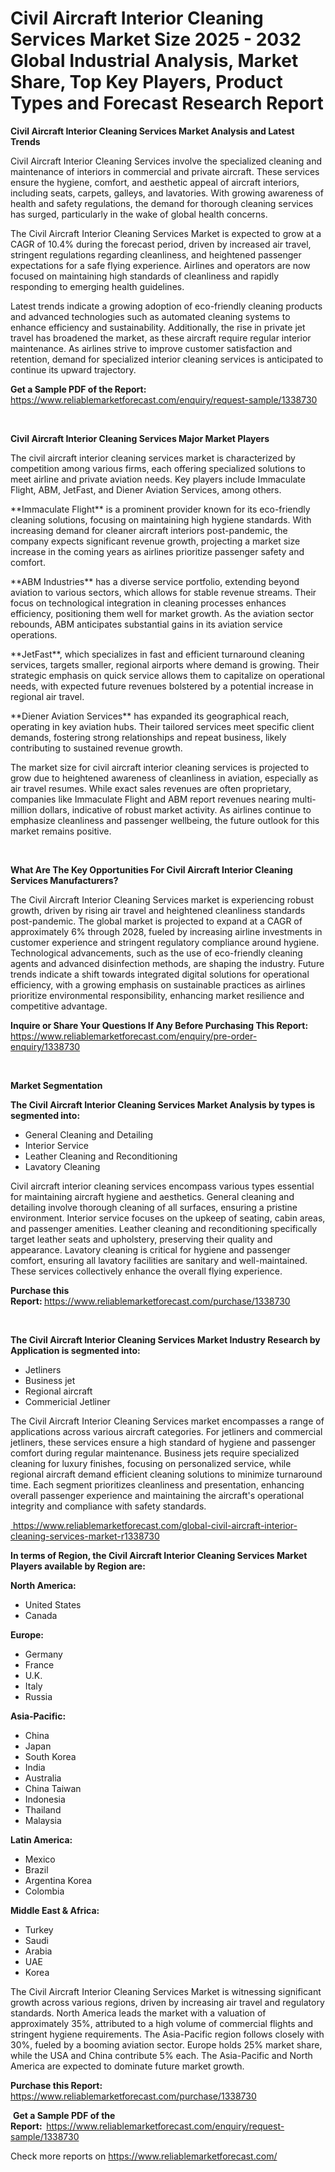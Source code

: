 <p><h1>Civil Aircraft Interior Cleaning Services Market Size 2025 - 2032 Global Industrial Analysis, Market Share, Top Key Players, Product Types and Forecast Research Report</h1></p><p><strong>Civil Aircraft Interior Cleaning Services Market Analysis and Latest Trends</strong></p>
<p><p>Civil Aircraft Interior Cleaning Services involve the specialized cleaning and maintenance of interiors in commercial and private aircraft. These services ensure the hygiene, comfort, and aesthetic appeal of aircraft interiors, including seats, carpets, galleys, and lavatories. With growing awareness of health and safety regulations, the demand for thorough cleaning services has surged, particularly in the wake of global health concerns.</p><p>The Civil Aircraft Interior Cleaning Services Market is expected to grow at a CAGR of 10.4% during the forecast period, driven by increased air travel, stringent regulations regarding cleanliness, and heightened passenger expectations for a safe flying experience. Airlines and operators are now focused on maintaining high standards of cleanliness and rapidly responding to emerging health guidelines.</p><p>Latest trends indicate a growing adoption of eco-friendly cleaning products and advanced technologies such as automated cleaning systems to enhance efficiency and sustainability. Additionally, the rise in private jet travel has broadened the market, as these aircraft require regular interior maintenance. As airlines strive to improve customer satisfaction and retention, demand for specialized interior cleaning services is anticipated to continue its upward trajectory.</p></p>
<p><strong>Get a Sample PDF of the Report:&nbsp;</strong> <a href="https://www.reliablemarketforecast.com/enquiry/request-sample/1338730?utm_campaign=2533&utm_medium=2&utm_source=Github&utm_content=ia&utm_term=27032025&utm_id=civil-aircraft-interior-cleaning-services">https://www.reliablemarketforecast.com/enquiry/request-sample/1338730</a></p>
<p>&nbsp;</p>
<p><strong>Civil Aircraft Interior Cleaning Services Major Market Players</strong></p>
<p><p>The civil aircraft interior cleaning services market is characterized by competition among various firms, each offering specialized solutions to meet airline and private aviation needs. Key players include Immaculate Flight, ABM, JetFast, and Diener Aviation Services, among others.</p><p>**Immaculate Flight** is a prominent provider known for its eco-friendly cleaning solutions, focusing on maintaining high hygiene standards. With increasing demand for cleaner aircraft interiors post-pandemic, the company expects significant revenue growth, projecting a market size increase in the coming years as airlines prioritize passenger safety and comfort.</p><p>**ABM Industries** has a diverse service portfolio, extending beyond aviation to various sectors, which allows for stable revenue streams. Their focus on technological integration in cleaning processes enhances efficiency, positioning them well for market growth. As the aviation sector rebounds, ABM anticipates substantial gains in its aviation service operations.</p><p>**JetFast**, which specializes in fast and efficient turnaround cleaning services, targets smaller, regional airports where demand is growing. Their strategic emphasis on quick service allows them to capitalize on operational needs, with expected future revenues bolstered by a potential increase in regional air travel.</p><p>**Diener Aviation Services** has expanded its geographical reach, operating in key aviation hubs. Their tailored services meet specific client demands, fostering strong relationships and repeat business, likely contributing to sustained revenue growth.</p><p>The market size for civil aircraft interior cleaning services is projected to grow due to heightened awareness of cleanliness in aviation, especially as air travel resumes. While exact sales revenues are often proprietary, companies like Immaculate Flight and ABM report revenues nearing multi-million dollars, indicative of robust market activity. As airlines continue to emphasize cleanliness and passenger wellbeing, the future outlook for this market remains positive.</p></p>
<p>&nbsp;</p>
<p><strong>What Are The Key Opportunities For Civil Aircraft Interior Cleaning Services Manufacturers?</strong></p>
<p><p>The Civil Aircraft Interior Cleaning Services market is experiencing robust growth, driven by rising air travel and heightened cleanliness standards post-pandemic. The global market is projected to expand at a CAGR of approximately 6% through 2028, fueled by increasing airline investments in customer experience and stringent regulatory compliance around hygiene. Technological advancements, such as the use of eco-friendly cleaning agents and advanced disinfection methods, are shaping the industry. Future trends indicate a shift towards integrated digital solutions for operational efficiency, with a growing emphasis on sustainable practices as airlines prioritize environmental responsibility, enhancing market resilience and competitive advantage.</p></p>
<p><strong>Inquire or Share Your Questions If Any Before Purchasing This Report:</strong> <a href="https://www.reliablemarketforecast.com/enquiry/pre-order-enquiry/1338730?utm_campaign=2533&utm_medium=2&utm_source=Github&utm_content=ia&utm_term=27032025&utm_id=civil-aircraft-interior-cleaning-services">https://www.reliablemarketforecast.com/enquiry/pre-order-enquiry/1338730</a></p>
<p>&nbsp;</p>
<p><strong>Market Segmentation</strong></p>
<p><strong>The Civil Aircraft Interior Cleaning Services Market Analysis by types is segmented into:</strong></p>
<p><ul><li>General Cleaning and Detailing</li><li>Interior Service</li><li>Leather Cleaning and Reconditioning</li><li>Lavatory Cleaning</li></ul></p>
<p><p>Civil aircraft interior cleaning services encompass various types essential for maintaining aircraft hygiene and aesthetics. General cleaning and detailing involve thorough cleaning of all surfaces, ensuring a pristine environment. Interior service focuses on the upkeep of seating, cabin areas, and passenger amenities. Leather cleaning and reconditioning specifically target leather seats and upholstery, preserving their quality and appearance. Lavatory cleaning is critical for hygiene and passenger comfort, ensuring all lavatory facilities are sanitary and well-maintained. These services collectively enhance the overall flying experience.</p></p>
<p><strong>Purchase this Report:&nbsp;</strong><a href="https://www.reliablemarketforecast.com/purchase/1338730?utm_campaign=2533&utm_medium=2&utm_source=Github&utm_content=ia&utm_term=27032025&utm_id=civil-aircraft-interior-cleaning-services">https://www.reliablemarketforecast.com/purchase/1338730</a></p>
<p>&nbsp;</p>
<p><strong>The Civil Aircraft Interior Cleaning Services Market Industry Research by Application is segmented into:</strong></p>
<p><ul><li>Jetliners</li><li>Business jet</li><li>Regional aircraft</li><li>Commericial Jetliner</li></ul></p>
<p><p>The Civil Aircraft Interior Cleaning Services market encompasses a range of applications across various aircraft categories. For jetliners and commercial jetliners, these services ensure a high standard of hygiene and passenger comfort during regular maintenance. Business jets require specialized cleaning for luxury finishes, focusing on personalized service, while regional aircraft demand efficient cleaning solutions to minimize turnaround time. Each segment prioritizes cleanliness and presentation, enhancing overall passenger experience and maintaining the aircraft's operational integrity and compliance with safety standards.</p></p>
<p><a href="https://www.reliablemarketforecast.com/global-civil-aircraft-interior-cleaning-services-market-r1338730?utm_campaign=2533&utm_medium=2&utm_source=Github&utm_content=ia&utm_term=27032025&utm_id=civil-aircraft-interior-cleaning-services">&nbsp;https://www.reliablemarketforecast.com/global-civil-aircraft-interior-cleaning-services-market-r1338730</a></p>
<p><strong>In terms of Region, the Civil Aircraft Interior Cleaning Services Market Players available by Region are:</strong></p>
<p>
    <p> <strong> North America: </strong>
        <ul>
            <li>United States</li>
            <li>Canada</li>
        </ul>
        </p> 
    <p> <strong> Europe: </strong>
        <ul>
            <li>Germany</li>
            <li>France</li>
            <li>U.K.</li>
            <li>Italy</li>
            <li>Russia</li>
        </ul>
        </p> 
    <p> <strong> Asia-Pacific: </strong>
        <ul>
            <li>China</li>
            <li>Japan</li>
            <li>South Korea</li>
            <li>India</li>
            <li>Australia</li>
            <li>China Taiwan</li>
            <li>Indonesia</li>
            <li>Thailand</li>
            <li>Malaysia</li>
        </ul>
        </p> 
    <p> <strong> Latin America: </strong>
        <ul>
            <li>Mexico</li>
            <li>Brazil</li>
            <li>Argentina Korea</li>
            <li>Colombia</li>
        </ul>
        </p> 
    <p> <strong> Middle East & Africa: </strong>
        <ul>
            <li>Turkey</li>
            <li>Saudi</li>
            <li>Arabia</li>
            <li>UAE</li>
            <li>Korea</li>
        </ul>
    </p>
    </p>
<p><p>The Civil Aircraft Interior Cleaning Services Market is witnessing significant growth across various regions, driven by increasing air travel and regulatory standards. North America leads the market with a valuation of approximately 35%, attributed to a high volume of commercial flights and stringent hygiene requirements. The Asia-Pacific region follows closely with 30%, fueled by a booming aviation sector. Europe holds 25% market share, while the USA and China contribute 5% each. The Asia-Pacific and North America are expected to dominate future market growth.</p></p>
<p><strong>Purchase this Report: </strong><a href="https://www.reliablemarketforecast.com/purchase/1338730?utm_campaign=2533&utm_medium=2&utm_source=Github&utm_content=ia&utm_term=27032025&utm_id=civil-aircraft-interior-cleaning-services">https://www.reliablemarketforecast.com/purchase/1338730</a></p>
<p>&nbsp;<strong>Get a Sample PDF of the Report:&nbsp;&nbsp;</strong><a href="https://www.reliablemarketforecast.com/enquiry/request-sample/1338730?utm_campaign=2533&utm_medium=2&utm_source=Github&utm_content=ia&utm_term=27032025&utm_id=civil-aircraft-interior-cleaning-services">https://www.reliablemarketforecast.com/enquiry/request-sample/1338730</a></p>
<p><strong></strong></p>
<p>Check more reports on <a href="https://www.reliablemarketforecast.com/?utm_campaign=2533&utm_medium=2&utm_source=Github&utm_content=ia&utm_term=27032025&utm_id=civil-aircraft-interior-cleaning-services">https://www.reliablemarketforecast.com/</a></p>